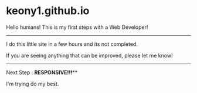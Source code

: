 # keony1.github.io

Hello humans!
This is my first steps with a Web Developer!

***********************************************************
I do this little site in a few hours and its not completed.

If you are seeing anything that can be improved, please let 
me know!
*************************************************************

Next Step :
****RESPONSIVE!!!******



I'm trying do my best. 

